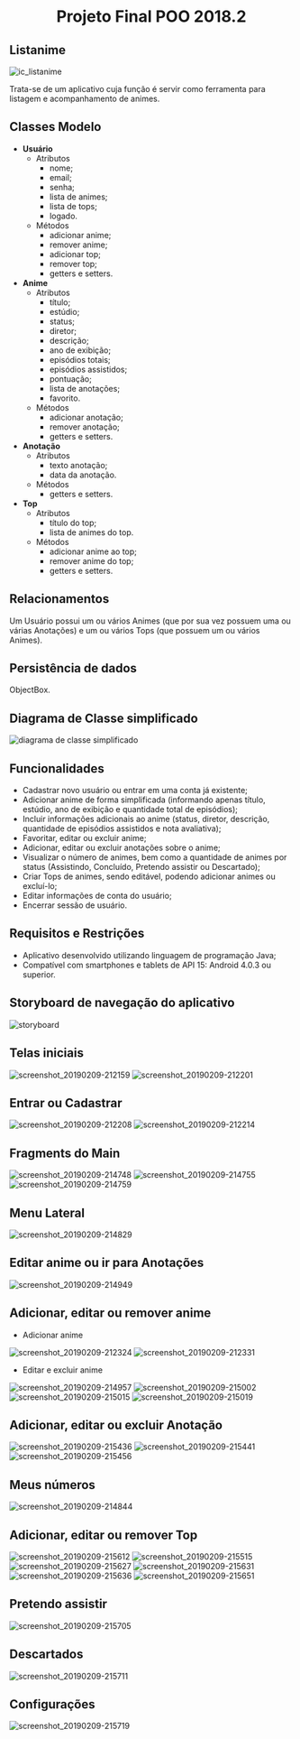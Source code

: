 <h1 align="center">Projeto Final POO 2018.2</h1>

## Listanime
![ic_listanime](https://user-images.githubusercontent.com/43749971/52528344-77af6280-2cbb-11e9-8b18-e811b58a3c74.png)

Trata-se de um aplicativo cuja função é servir como ferramenta para listagem e acompanhamento de animes.
## Classes Modelo
- **Usuário**
  - Atributos
    - nome;
    - email;
    - senha;
    - lista de animes;
    - lista de tops;
    - logado.
  - Métodos
    - adicionar anime;
    - remover anime;
    - adicionar top;
    - remover top;
    - getters e setters.
- **Anime**
  - Atributos
    - título;
    - estúdio;
    - status;
    - diretor;
    - descrição;
    - ano de exibição;
    - episódios totais;
    - episódios assistidos;
    - pontuação;
    - lista de anotações;
    - favorito.
  - Métodos
    - adicionar anotação;
    - remover anotação;
    - getters e setters.
- **Anotação**
  - Atributos
    - texto anotação;
    - data da anotação.
  - Métodos
    - getters e setters.
- **Top**
  - Atributos
    - título do top;
    - lista de animes do top.
  - Métodos
    - adicionar anime ao top;
    - remover anime do top;
    - getters e setters.
## Relacionamentos
Um Usuário possui um ou vários Animes (que por sua vez possuem uma ou várias Anotações) e um ou vários Tops (que possuem um ou vários Animes).
## Persistência de dados
ObjectBox.
## Diagrama de Classe simplificado
![diagrama de classe simplificado](https://user-images.githubusercontent.com/43749971/52528425-0c669000-2cbd-11e9-8b31-9ce131616a67.png)
## Funcionalidades
- Cadastrar novo usuário ou entrar em uma conta já existente;
- Adicionar anime de forma simplificada (informando apenas título, estúdio, ano de exibição e quantidade total de episódios);
- Incluir informações adicionais ao anime (status, diretor, descrição, quantidade de episódios assistidos e nota avaliativa);
- Favoritar, editar ou excluir anime;
- Adicionar, editar ou excluir anotações sobre o anime;
- Visualizar o número de animes, bem como a quantidade de animes por status (Assistindo, Concluído, Pretendo assistir ou Descartado);
- Criar Tops de animes, sendo editável, podendo adicionar animes ou excluí-lo;
- Editar informações de conta do usuário;
- Encerrar sessão de usuário.
## Requisitos e Restrições
- Aplicativo desenvolvido utilizando linguagem de programação Java;
- Compatível com smartphones e tablets de API 15: Android 4.0.3 ou superior.
## Storyboard de navegação do aplicativo
![storyboard](https://user-images.githubusercontent.com/43749971/52529194-90744400-2ccc-11e9-8735-e032f382dd16.png)

## Telas iniciais
![screenshot_20190209-212159](https://user-images.githubusercontent.com/43749971/52529417-29588e80-2cd0-11e9-8811-2aea26f45e72.png)
![screenshot_20190209-212201](https://user-images.githubusercontent.com/43749971/52529419-2a89bb80-2cd0-11e9-9733-333290de49f5.png)

## Entrar ou Cadastrar
![screenshot_20190209-212208](https://user-images.githubusercontent.com/43749971/52529433-6290fe80-2cd0-11e9-9f8a-e985ab6d01d3.png)
![screenshot_20190209-212214](https://user-images.githubusercontent.com/43749971/52529434-63299500-2cd0-11e9-9c59-2ea02ca2f2d3.png)

## Fragments do Main
![screenshot_20190209-214748](https://user-images.githubusercontent.com/43749971/52529437-72104780-2cd0-11e9-8750-9ea90671b7f8.png)
![screenshot_20190209-214755](https://user-images.githubusercontent.com/43749971/52529439-72a8de00-2cd0-11e9-93b0-4922756a610f.png)
![screenshot_20190209-214759](https://user-images.githubusercontent.com/43749971/52529440-73417480-2cd0-11e9-80c0-e31693b991d9.png)
## Menu Lateral
![screenshot_20190209-214829](https://user-images.githubusercontent.com/43749971/52529443-7fc5cd00-2cd0-11e9-8146-c782e7fe14d9.png)
## Editar anime ou ir para Anotações
![screenshot_20190209-214949](https://user-images.githubusercontent.com/43749971/52529448-894f3500-2cd0-11e9-9898-6978764ee2d7.png)
## Adicionar, editar ou remover anime
- Adicionar anime

![screenshot_20190209-212324](https://user-images.githubusercontent.com/43749971/52529455-9b30d800-2cd0-11e9-9626-8129a50160e2.png)
![screenshot_20190209-212331](https://user-images.githubusercontent.com/43749971/52529456-9c620500-2cd0-11e9-8512-9f6c805b7eb3.png)
- Editar e excluir anime

![screenshot_20190209-214957](https://user-images.githubusercontent.com/43749971/52529464-b3085c00-2cd0-11e9-94b3-de3fac9e6ed8.png)
![screenshot_20190209-215002](https://user-images.githubusercontent.com/43749971/52529466-b3a0f280-2cd0-11e9-88c5-08629d953551.png)
![screenshot_20190209-215015](https://user-images.githubusercontent.com/43749971/52529467-b4d21f80-2cd0-11e9-8123-5b283ab32445.png)
![screenshot_20190209-215019](https://user-images.githubusercontent.com/43749971/52529470-bd2a5a80-2cd0-11e9-8423-19ab8e4cfce0.png)
## Adicionar, editar ou excluir Anotação
![screenshot_20190209-215436](https://user-images.githubusercontent.com/43749971/52529481-d9c69280-2cd0-11e9-8755-85ad052ddc08.png)
![screenshot_20190209-215441](https://user-images.githubusercontent.com/43749971/52529482-db905600-2cd0-11e9-88b9-9ece4fcf236c.png)
![screenshot_20190209-215456](https://user-images.githubusercontent.com/43749971/52529483-dcc18300-2cd0-11e9-8da0-2428ebadbe57.png)
## Meus números
![screenshot_20190209-214844](https://user-images.githubusercontent.com/43749971/52529485-e8ad4500-2cd0-11e9-9289-e49a9522e283.png)
## Adicionar, editar ou remover Top
![screenshot_20190209-215612](https://user-images.githubusercontent.com/43749971/52529492-fcf14200-2cd0-11e9-8fce-7f55f9077b20.png)
![screenshot_20190209-215515](https://user-images.githubusercontent.com/43749971/52529493-fd89d880-2cd0-11e9-9741-a7872f1d8fa0.png)
![screenshot_20190209-215627](https://user-images.githubusercontent.com/43749971/52529494-ff539c00-2cd0-11e9-8818-bcbadae7db32.png)
![screenshot_20190209-215631](https://user-images.githubusercontent.com/43749971/52529495-ffec3280-2cd0-11e9-8ee0-c5ac9d705ef3.png)
![screenshot_20190209-215636](https://user-images.githubusercontent.com/43749971/52529497-01b5f600-2cd1-11e9-8419-8fb0faaf68c2.png)
![screenshot_20190209-215651](https://user-images.githubusercontent.com/43749971/52529498-024e8c80-2cd1-11e9-9826-eb51679f1e41.png)
## Pretendo assistir
![screenshot_20190209-215705](https://user-images.githubusercontent.com/43749971/52529500-0ed2e500-2cd1-11e9-9275-c83bcc2bdbf0.png)
## Descartados
![screenshot_20190209-215711](https://user-images.githubusercontent.com/43749971/52529502-10041200-2cd1-11e9-8787-ba95c220706a.png)
## Configurações
![screenshot_20190209-215719](https://user-images.githubusercontent.com/43749971/52529503-11353f00-2cd1-11e9-965a-49e3e37decef.png)
